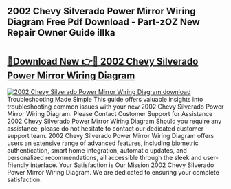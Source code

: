 ## 2002 Chevy Silverado Power Mirror Wiring Diagram Free Pdf Download - Part-zOZ New Repair Owner Guide iIIka

# <h2><a href="http://dfhcfs.blite.top/?on=2002+Chevy+Silverado+Power+Mirror+Wiring+Diagram">🔗Download New 👉🔴 2002 Chevy Silverado Power Mirror Wiring Diagram</a></h2>

[![2002 Chevy Silverado Power Mirror Wiring Diagram download](https://i.imgur.com/lujVjoI.png)](http://dfhcfs.blite.top/?on=2002+Chevy+Silverado+Power+Mirror+Wiring+Diagram)
Troubleshooting Made Simple This guide offers valuable insights into troubleshooting common issues with your new 2002 Chevy Silverado Power Mirror Wiring Diagram. Please Contact Customer Support for Assistance 2002 Chevy Silverado Power Mirror Wiring Diagram Should you require any assistance, please do not hesitate to contact our dedicated customer support team. 2002 Chevy Silverado Power Mirror Wiring Diagram offers users an extensive range of advanced features, including biometric authentication, smart home integration, automatic updates, and personalized recommendations, all accessible through the sleek and user-friendly interface. Your Satisfaction is Our Mission 2002 Chevy Silverado Power Mirror Wiring Diagram. We are dedicated to ensuring your complete satisfaction.
